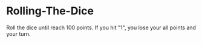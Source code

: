 # Rolling-The-Dice
Roll the dice until reach 100 points. If you hit "1", you lose your all points and your turn.
